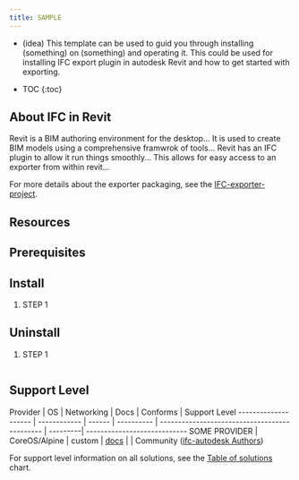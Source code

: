 ```yaml
---
title: SAMPLE
---
```


* (idea) This template can be used to guid you through installing (something) on (something) and operating it. This could be used for installing IFC export plugin in autodesk Revit and how to get started with exporting.

* TOC
{:toc}


## About IFC in Revit

Revit is a BIM authoring environment for the desktop...
It is used to create BIM models using a comprehensive framwrok of tools...
Revit has an IFC plugin to allow it run things smoothly...
This allows for easy access to an exporter from within revit...

For more details about the exporter packaging, see the [IFC-exporter-project](https://github.com/).

## Resources

## Prerequisites

## Install

1. STEP 1

## Uninstall

1. STEP 1
    ```
## Support Level


Provider         | OS     | Networking  | Docs                                              | Conforms | Support Level
-------------------- | ------------ | ------ | ----------  | ---------------------------------------------     | ---------| ----------------------------
SOME PROVIDER                   | CoreOS/Alpine | custom | [docs](/docs/)                                   |          | Community ([ifc-autodesk Authors](https://github.com/))

For support level information on all solutions, see the [Table of solutions](/docs/getting-started-guides/#table-of-solutions) chart.
